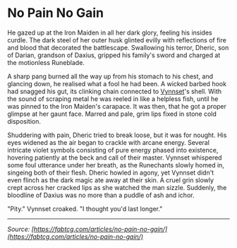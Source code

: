 # No Pain No Gain

He gazed up at the Iron Maiden in all her dark glory, feeling his insides curdle. The dark steel of her outer husk glinted evilly with reflections of fire and blood that decorated the battlescape. Swallowing his terror, Dheric, son of Darian, grandson of Daxius, gripped his family's sword and charged at the motionless Runeblade.

A sharp pang burned all the way up from his stomach to his chest, and glancing down, he realised what a fool he had been. A wicked barbed hook had snagged his gut, its clinking chain connected to [Vynnset](../../heroes-of-rathe/vynnset-about.md)'s shell. With the sound of scraping metal he was reeled in like a helpless fish, until he was pinned to the Iron Maiden's carapace. It was then, that he got a proper glimpse at her gaunt face. Marred and pale, grim lips fixed in stone cold disposition.

Shuddering with pain, Dheric tried to break loose, but it was for nought. His eyes widened as the air began to crackle with arcane energy. Several intricate violet symbols consisting of pure energy phased into existence, hovering patiently at the beck and call of their master. Vynnset whispered some foul utterance under her breath, as the Runechants slowly homed in, singeing both of their flesh. Dheric howled in agony, yet Vynnset didn't even flinch as the dark magic ate away at their skin. A cruel grin slowly crept across her cracked lips as she watched the man sizzle. Suddenly, the bloodline of Daxius was no more than a puddle of ash and ichor.

"Pity." Vynnset croaked. "I thought you'd last longer."

---

_Source: [https://fabtcg.com/articles/no-pain-no-gain/](https://fabtcg.com/articles/no-pain-no-gain/)_
